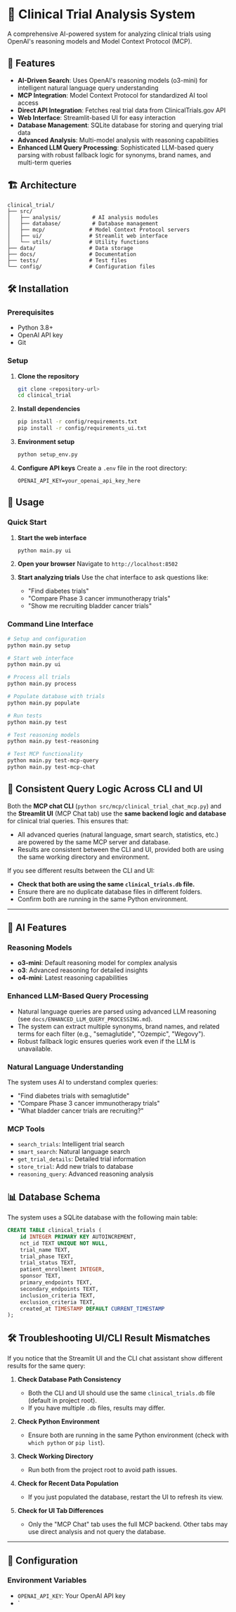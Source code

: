 # 🏥 Clinical Trial Analysis System

A comprehensive AI-powered system for analyzing clinical trials using OpenAI's reasoning models and Model Context Protocol (MCP).

## 🚀 Features

- **AI-Driven Search**: Uses OpenAI's reasoning models (o3-mini) for intelligent natural language query understanding
- **MCP Integration**: Model Context Protocol for standardized AI tool access
- **Direct API Integration**: Fetches real trial data from ClinicalTrials.gov API
- **Web Interface**: Streamlit-based UI for easy interaction
- **Database Management**: SQLite database for storing and querying trial data
- **Advanced Analysis**: Multi-model analysis with reasoning capabilities
- **Enhanced LLM Query Processing**: Sophisticated LLM-based query parsing with robust fallback logic for synonyms, brand names, and multi-term queries

## 🏗️ Architecture

```
clinical_trial/
├── src/
│   ├── analysis/          # AI analysis modules
│   ├── database/          # Database management
│   ├── mcp/              # Model Context Protocol servers
│   ├── ui/               # Streamlit web interface
│   └── utils/            # Utility functions
├── data/                 # Data storage
├── docs/                 # Documentation
├── tests/                # Test files
└── config/               # Configuration files
```

## 🛠️ Installation

### Prerequisites

- Python 3.8+
- OpenAI API key
- Git

### Setup

1. **Clone the repository**
   ```bash
   git clone <repository-url>
   cd clinical_trial
   ```

2. **Install dependencies**
   ```bash
   pip install -r config/requirements.txt
   pip install -r config/requirements_ui.txt
   ```

3. **Environment setup**
   ```bash
   python setup_env.py
   ```

4. **Configure API keys**
   Create a `.env` file in the root directory:
   ```env
   OPENAI_API_KEY=your_openai_api_key_here
   ```

## 🚀 Usage

### Quick Start

1. **Start the web interface**
   ```bash
   python main.py ui
   ```

2. **Open your browser**
   Navigate to `http://localhost:8502`

3. **Start analyzing trials**
   Use the chat interface to ask questions like:
   - "Find diabetes trials"
   - "Compare Phase 3 cancer immunotherapy trials"
   - "Show me recruiting bladder cancer trials"

### Command Line Interface

```bash
# Setup and configuration
python main.py setup

# Start web interface
python main.py ui

# Process all trials
python main.py process

# Populate database with trials
python main.py populate

# Run tests
python main.py test

# Test reasoning models
python main.py test-reasoning

# Test MCP functionality
python main.py test-mcp-query
python main.py test-mcp-chat
```

## 🧠 Consistent Query Logic Across CLI and UI

Both the **MCP chat CLI** (`python src/mcp/clinical_trial_chat_mcp.py`) and the **Streamlit UI** (MCP Chat tab) use the **same backend logic and database** for clinical trial queries. This ensures that:
- All advanced queries (natural language, smart search, statistics, etc.) are powered by the same MCP server and database.
- Results are consistent between the CLI and UI, provided both are using the same working directory and environment.

If you see different results between the CLI and UI:
- **Check that both are using the same `clinical_trials.db` file.**
- Ensure there are no duplicate database files in different folders.
- Confirm both are running in the same Python environment.

---

## 🤖 AI Features

### Reasoning Models
- **o3-mini**: Default reasoning model for complex analysis
- **o3**: Advanced reasoning for detailed insights
- **o4-mini**: Latest reasoning capabilities

### Enhanced LLM-Based Query Processing
- Natural language queries are parsed using advanced LLM reasoning (see `docs/ENHANCED_LLM_QUERY_PROCESSING.md`).
- The system can extract multiple synonyms, brand names, and related terms for each filter (e.g., "semaglutide", "Ozempic", "Wegovy").
- Robust fallback logic ensures queries work even if the LLM is unavailable.

### Natural Language Understanding
The system uses AI to understand complex queries:
- "Find diabetes trials with semaglutide"
- "Compare Phase 3 cancer immunotherapy trials"
- "What bladder cancer trials are recruiting?"

### MCP Tools
- `search_trials`: Intelligent trial search
- `smart_search`: Natural language search
- `get_trial_details`: Detailed trial information
- `store_trial`: Add new trials to database
- `reasoning_query`: Advanced reasoning analysis

## 📊 Database Schema

The system uses a SQLite database with the following main table:

```sql
CREATE TABLE clinical_trials (
    id INTEGER PRIMARY KEY AUTOINCREMENT,
    nct_id TEXT UNIQUE NOT NULL,
    trial_name TEXT,
    trial_phase TEXT,
    trial_status TEXT,
    patient_enrollment INTEGER,
    sponsor TEXT,
    primary_endpoints TEXT,
    secondary_endpoints TEXT,
    inclusion_criteria TEXT,
    exclusion_criteria TEXT,
    created_at TIMESTAMP DEFAULT CURRENT_TIMESTAMP
);
```

## 🛠️ Troubleshooting UI/CLI Result Mismatches

If you notice that the Streamlit UI and the CLI chat assistant show different results for the same query:

1. **Check Database Path Consistency**
   - Both the CLI and UI should use the same `clinical_trials.db` file (default in project root).
   - If you have multiple `.db` files, results may differ.

2. **Check Python Environment**
   - Ensure both are running in the same Python environment (check with `which python` or `pip list`).

3. **Check Working Directory**
   - Run both from the project root to avoid path issues.

4. **Check for Recent Data Population**
   - If you just populated the database, restart the UI to refresh its view.

5. **Check for UI Tab Differences**
   - Only the "MCP Chat" tab uses the full MCP backend. Other tabs may use direct analysis and not query the database.

---

## 🔧 Configuration

### Environment Variables
- `OPENAI_API_KEY`: Your OpenAI API key
- `